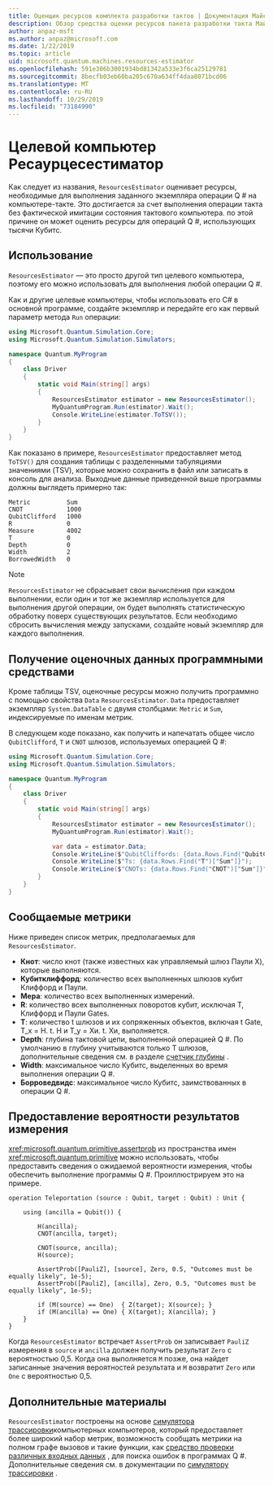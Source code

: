 ```yaml
---
title: Оценщик ресурсов комплекта разработки тактов | Документация Майкрософт
description: Обзор средства оценки ресурсов пакета разработки такта Майкрософт
author: anpaz-msft
ms.author: anpaz@microsoft.com
ms.date: 1/22/2019
ms.topic: article
uid: microsoft.quantum.machines.resources-estimator
ms.openlocfilehash: 591e306b3001934bd81342a533e3f6ca25129781
ms.sourcegitcommit: 8becfb03eb60ba205c670a634ff4daa8071bcd06
ms.translationtype: MT
ms.contentlocale: ru-RU
ms.lasthandoff: 10/29/2019
ms.locfileid: "73184990"
---
```

# <a name="the-resourcesestimator-target-machine"></a>Целевой компьютер Ресаурцесестиматор

Как следует из названия, `ResourcesEstimator` оценивает ресурсы, необходимые для выполнения заданного экземпляра операции Q # на компьютере-такте.
Это достигается за счет выполнения операции такта без фактической имитации состояния тактового компьютера. по этой причине он может оценить ресурсы для операций Q #, использующих тысячи Кубитс.

## <a name="usage"></a>Использование

`ResourcesEstimator` — это просто другой тип целевого компьютера, поэтому его можно использовать для выполнения любой операции Q #. 

Как и другие целевые компьютеры, чтобы использовать его C# в основной программе, создайте экземпляр и передайте его как первый параметр метода `Run` операции:

```csharp
using Microsoft.Quantum.Simulation.Core;
using Microsoft.Quantum.Simulation.Simulators;

namespace Quantum.MyProgram
{
    class Driver
    {
        static void Main(string[] args)
        {
            ResourcesEstimator estimator = new ResourcesEstimator();
            MyQuantumProgram.Run(estimator).Wait();
            Console.WriteLine(estimator.ToTSV());
        }
    }
}
```

Как показано в примере, `ResourcesEstimator` предоставляет метод `ToTSV()` для создания таблицы с разделенными табуляциями значениями (TSV), которые можно сохранить в файл или записать в консоль для анализа. Выходные данные приведенной выше программы должны выглядеть примерно так:

```Output
Metric          Sum
CNOT            1000
QubitClifford   1000
R               0
Measure         4002
T               0
Depth           0
Width           2
BorrowedWidth   0
```

> [!NOTE]
> `ResourcesEstimator` не сбрасывает свои вычисления при каждом выполнении, если один и тот же экземпляр используется для выполнения другой операции, он будет выполнять статистическую обработку поверх существующих результатов.
> Если необходимо сбросить вычисления между запусками, создайте новый экземпляр для каждого выполнения.


## <a name="programmatically-retrieving-the-estimated-data"></a>Получение оценочных данных программными средствами

Кроме таблицы TSV, оценочные ресурсы можно получить программно с помощью свойства `Data` `ResourcesEstimator`. `Data` предоставляет экземпляр `System.DataTable` с двумя столбцами: `Metric` и `Sum`, индексируемые по именам метрик.

В следующем коде показано, как получить и напечатать общее число `QubitClifford`, `T` и `CNOT` шлюзов, используемых операцией Q #:

```csharp
using Microsoft.Quantum.Simulation.Core;
using Microsoft.Quantum.Simulation.Simulators;

namespace Quantum.MyProgram
{
    class Driver
    {
        static void Main(string[] args)
        {
            ResourcesEstimator estimator = new ResourcesEstimator();
            MyQuantumProgram.Run(estimator).Wait();

            var data = estimator.Data;
            Console.WriteLine($"QubitCliffords: {data.Rows.Find("QubitClifford")["Sum"]}");
            Console.WriteLine($"Ts: {data.Rows.Find("T")["Sum"]}");
            Console.WriteLine($"CNOTs: {data.Rows.Find("CNOT")["Sum"]}");
        }
    }
}
```

## <a name="metrics-reported"></a>Сообщаемые метрики

Ниже приведен список метрик, предполагаемых для `ResourcesEstimator`.

* __Кнот__: число кнот (также известных как управляемый шлюз Паули X), которые выполняются.
* __Кубитклиффорд__: количество всех выполненных шлюзов кубит Клиффорд и Паули.
* __Мера__: количество всех выполненных измерений.
* __R__: количество всех выполненных поворотов кубит, исключая T, Клиффорд и Паули Gates.
* __T__: количество t шлюзов и их сопряженных объектов, включая t Gate, T_x = H. t. H и T_y = Хи. t. Хи, выполняется.
* __Depth__: глубина тактовой цепи, выполненной операцией Q #. По умолчанию в глубину учитываются только T шлюзов, дополнительные сведения см. в разделе [счетчик глубины](xref:microsoft.quantum.machines.qc-trace-simulator.depth-counter) .
* __Width__: максимальное число Кубитс, выделенных во время выполнения операции Q #.
* __Борроведвидс__: максимальное число Кубитс, заимствованных в операции Q #.


## <a name="providing-the-probability-of-measurement-outcomes"></a>Предоставление вероятности результатов измерения

<xref:microsoft.quantum.primitive.assertprob> из пространства имен <xref:microsoft.quantum.primitive> можно использовать, чтобы предоставить сведения о ожидаемой вероятности измерения, чтобы обеспечить выполнение программы Q #. Проиллюстрируем это на примере.

```qsharp
operation Teleportation (source : Qubit, target : Qubit) : Unit {

    using (ancilla = Qubit()) {

        H(ancilla);
        CNOT(ancilla, target);

        CNOT(source, ancilla);
        H(source);

        AssertProb([PauliZ], [source], Zero, 0.5, "Outcomes must be equally likely", 1e-5);
        AssertProb([PauliZ], [ancilla], Zero, 0.5, "Outcomes must be equally likely", 1e-5);

        if (M(source) == One)  { Z(target); X(source); }
        if (M(ancilla) == One) { X(target); X(ancilla); }
    }
}
```

Когда `ResourcesEstimator` встречает `AssertProb` он записывает `PauliZ` измерения в `source` и `ancilla` должен получить результат `Zero` с вероятностью 0,5. Когда она выполняется `M` позже, она найдет записанные значения вероятностей результата и `M` возвратит `Zero` или `One` с вероятностью 0,5.


## <a name="see-also"></a>Дополнительные материалы

`ResourcesEstimator` построены на основе [симулятора трассировки](xref:microsoft.quantum.machines.qc-trace-simulator.intro)компьютерных компьютеров, который предоставляет более широкий набор метрик, возможность сообщать метрики на полном графе вызовов и такие функции, как [средство проверки различных входных данных](xref:microsoft.quantum.machines.qc-trace-simulator.distinct-inputs) , для поиска ошибок в программах Q #. Дополнительные сведения см. в документации по [симулятору трассировки](xref:microsoft.quantum.machines.qc-trace-simulator.intro) .

